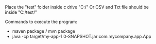 Place the "test" folder inside c drive "C:/" 
Or
CSV and Txt file should be inside "C:/test/" 

Commands to execute the program:
- maven package / mvn package
- java -cp target/my-app-1.0-SNAPSHOT.jar com.mycompany.app.App